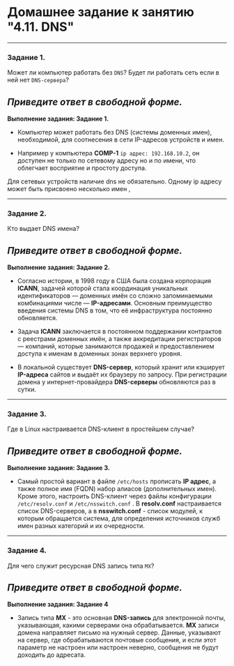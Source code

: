  # Домашнее задание к занятию "4.11. DNS"

---

### Задание 1. 

Может ли компьютер работать без `DNS`? Будет ли работать сеть если в ней нет `DNS-сервера`? 

*Приведите ответ в свободной форме.*
--- 

**Выполнение задания: Задание 1.**


* Компьютер может работать без DNS (системы доменных имен), необходимой, для соотнесения в сети IP-адресов устройств  и имен. 

* Например у компьютера **COMP-1** `ip адрес: 192.168.10.2`, он доступен не только по сетевому адресу но и по имени, что облегчает восприятие и простоту доступа. 

Для сетевых устройств наличие dns не обязательно. Одному ip адресу может быть присвоено несколько имен , 


---

### Задание 2. 

Кто выдает DNS имена? 

*Приведите ответ в свободной форме.*
--- 

**Выполнение задания: Задание 2.**

* Согласно истории, в 1998 году в США была создана корпорация **ICANN**, задачей которой стала координация уникальных идентификаторов — доменных имён со сложно запоминаемыми комбинациями числе — **IP-адресами**. Основным преимущество введения системы DNS в том, что её инфраструктура постоянно обновляется. 

* Задача **ICANN** заключается в постоянном поддержании контрактов с реестрами доменных имён, а также аккредитации регистраторов — компаний, которые занимаются продажей и предоставлением доступа к именам в доменных зонах верхнего уровня.

* В локальной существует **DNS-сервер**, который хранит или кэширует **IP-адреса** сайтов и выдаёт их браузеру по запросу. При регистрации домена у интернет-провайдера **DNS-серверы** обновляются раз в сутки.




---

### Задание 3. 

Где в Linux настраивается DNS-клиент в простейшем случае?

*Приведите ответ в свободной форме.*
--- 

**Выполнение задания: Задание 3.**

* Самый простой вариант в файле `/etc/hosts` прописать **IP адрес**, а также полное имя (FQDN) набор алиасов (дополнительных имен).  Кроме этого, настроить DNS-клиент через файлы конфигурации `/etc/resolv.conf` и `/etc/nsswitch.conf` . В **resolv.conf** настраивается список DNS-серверов, а в **nsswitch.conf**  - список модулей, к которым обращается система,  для определения источников служб имен разных категорий и их очередности.



---

### Задание 4. 

Для чего служит ресурсная DNS запись типа `MX`?

*Приведите ответ в свободной форме.*
--- 

**Выполнение задания: Задание 4**

* Запись типа **MX** - это основная **DNS-запись** для электронной почты, указывающая, какими серверами она обрабатывается. **MX** записи домена направляет письмо на нужный сервер. Данные, указывают на сервер, где обрабатываются почтовые сообщения, и  если этот параметр не настроен или настроен неверно, сообщения не будут доходить до адресата.


